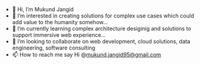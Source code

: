 - 👋 Hi, I’m Mukund Jangid
- 👀 I’m interested in creating solutions for complex use cases which could add value to the humanity somehow...
- 🌱 I’m currently learning complex architecture desiginig and solutions to support immersive web experience...
- 💞️ I’m looking to collaborate on web development, cloud solutions, data engineering, software consulting
- 📫 How to reach me say Hi @mukund.jangid95@gmail.com

<!---
mjangid-repo/mjangid-repo is a ✨ special ✨ repository because its `README.md` (this file) appears on your GitHub profile.
You can click the Preview link to take a look at your changes.
--->
